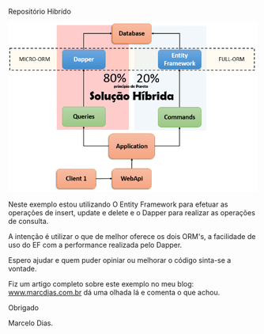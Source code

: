 Repositório Hibrído

<img src="https://github.com/mdcarmo/exampleOrms/blob/master/Api/images/arq_hibrida1.PNG" />

Neste exemplo estou utilizando O Entity Framework para efetuar as operações de insert, update e delete e o Dapper para realizar
as operações de consulta.

A intenção é utilizar o que de melhor oferece os dois ORM's, a facilidade de uso do EF com a performance realizada pelo Dapper.

Espero ajudar e quem puder opiniar ou melhorar o código sinta-se a vontade.

Fiz um artigo completo sobre este exemplo no meu blog: www.marcdias.com.br dá uma olhada lá e comenta o que achou. 

Obrigado 

Marcelo Dias.
